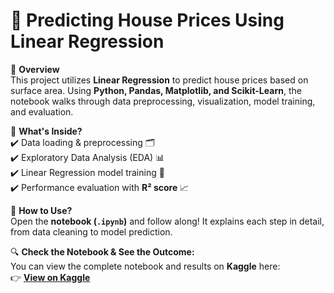 # 🏡 Predicting House Prices Using Linear Regression  

📌 **Overview**  
This project utilizes **Linear Regression** to predict house prices based on surface area. Using **Python, Pandas, Matplotlib, and Scikit-Learn**, the notebook walks through data preprocessing, visualization, model training, and evaluation.  

📂 **What's Inside?**  
✔️ Data loading & preprocessing 🗂️  
✔️ Exploratory Data Analysis (EDA) 📊  
✔️ Linear Regression model training 🤖  
✔️ Performance evaluation with **R² score** 📈  

📜 **How to Use?**  
Open the **notebook (`.ipynb`)** and follow along! It explains each step in detail, from data cleaning to model prediction.  

🔍 **Check the Notebook & See the Outcome:**  
You can view the complete notebook and results on **Kaggle** here:  
👉 [**View on Kaggle**](https://www.kaggle.com/code/yassineaouni/linear-regression)  
